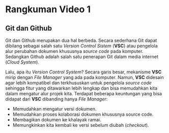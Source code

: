 # Rangkuman  Video 1

## Git dan Github

Git dan Github merupakan dua hal berbeda. Secara sederhana Git dapat dibilang sebagai salah satu *Version Control Sistem* (**VSC**) atau pengelola alur perubahan dokumen khususnya *source code* pada komputer. Sedangkan Github adalah salah satu penerapan Git dalam media internet (*Cloud System*).

Lalu, apa itu *Version Control System*?  Secara garis besar, mekanisme **VSC** mirip dengan *File Manager* yang ada pada komputer. Namun, **VSC** didesain agar lebih kompatibel dan terkhususkan untuk pengelola *source code* sehingga fitur yang ditawarkan lebih lengkap dan bisa memudahkan kita dalam mengatur alur projek kita. Terdapat beberapa keuntungan yang bisa didapat dari **VSC** dibanding hanya *File Manager*:

- Memudahkan mengatur versi dokumen.
- Memudahkan proses kolaborasi dokumen khususnya source code.
- Membagikan dokumen ke khalayak ramai.
- Memungkinkan kita kembali ke versi sebelum diubah (*checkout*).
